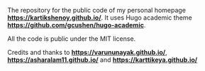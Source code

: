 The repository for the public code of my personal homepage **https://kartikshenoy.github.io/**. It uses Hugo academic theme **https://github.com/gcushen/hugo-academic**.

All the code is public under the MIT license.

Credits and thanks to **https://varununayak.github.io/**, **https://asharalam11.github.io/** and **https://karttikeya.github.io/**
